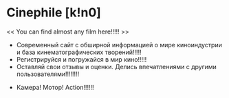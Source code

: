   # Сinephile [k!n0]
<< You can find almost any film here!!!!! >>

- Современный сайт с обширной информацией о мире киноиндустрии и база кинематографических творений!!!!!
- Регистрируйся и погружайся в мир кино!!!!!
- Оставляй свои отзывы и оценки. Делись впечатлениями с другими пользователями!!!!!!!!

* Камера! Мотор! Action!!!!!!
